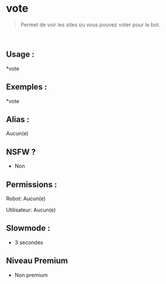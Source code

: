 # vote

> Permet de voir les sites ou vous pouvez voter pour le bot.

<br>

## Usage :

*vote

## Exemples :

*vote

## Alias :

Aucun(e)

## NSFW ?

- Non

## Permissions :

Robot: Aucun(e)
<br>

Utilisateur: Aucun(e)

## Slowmode :

- 3 secondes

## Niveau Premium

- Non premium